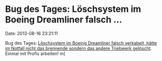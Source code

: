 Bug des Tages: Löschsystem im Boeing Dreamliner falsch \...
===========================================================

Date: 2013-08-16 23:21:11

Bug des Tages: [Löschsystem im Boeing Dreamliner falsch verkabelt, hätte
im Notfall nicht das brennende sondern das andere Triebwerk
gelöscht](http://welt.de/article119032403). Einmal mit Profis arbeiten!
m(
